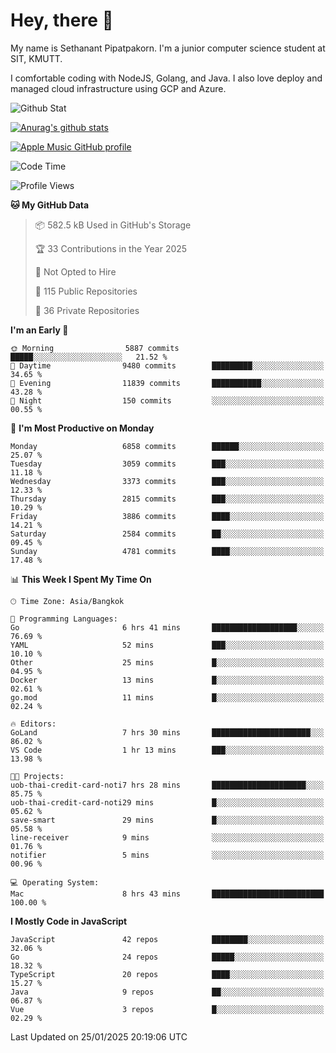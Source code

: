 # Hey, there 🙌
My name is Sethanant Pipatpakorn. I'm a junior computer science student at SIT, KMUTT.

I comfortable coding with NodeJS, Golang, and Java. I also love deploy and managed cloud infrastructure using GCP and Azure.

![Github Stat](https://github-profile-summary-cards.vercel.app/api/cards/profile-details?username=thetkpark&theme=dracula)

[![Anurag's github stats](https://github-readme-stats.vercel.app/api?username=thetkpark&count_private=true&show_icons=true&theme=tokyonight)](https://github.com/anuraghazra/github-readme-stats)

[![Apple Music GitHub profile](https://apple-music-github-profile.rayriffy.com/theme/light.svg?uid=000347.6120fcbefcb74cd59d65c108cc315787.1333)](https://github.com/rayriffy/apple-music-github-profile)

<!--START_SECTION:waka-->
![Code Time](http://img.shields.io/badge/Code%20Time-1%2C078%20hrs%2042%20mins-blue)

![Profile Views](http://img.shields.io/badge/Profile%20Views-0-blue)

**🐱 My GitHub Data** 

> 📦 582.5 kB Used in GitHub's Storage 
 > 
> 🏆 33 Contributions in the Year 2025
 > 
> 🚫 Not Opted to Hire
 > 
> 📜 115 Public Repositories 
 > 
> 🔑 36 Private Repositories 
 > 
**I'm an Early 🐤** 

```text
🌞 Morning                5887 commits        █████░░░░░░░░░░░░░░░░░░░░   21.52 % 
🌆 Daytime                9480 commits        █████████░░░░░░░░░░░░░░░░   34.65 % 
🌃 Evening                11839 commits       ███████████░░░░░░░░░░░░░░   43.28 % 
🌙 Night                  150 commits         ░░░░░░░░░░░░░░░░░░░░░░░░░   00.55 % 
```
📅 **I'm Most Productive on Monday** 

```text
Monday                   6858 commits        ██████░░░░░░░░░░░░░░░░░░░   25.07 % 
Tuesday                  3059 commits        ███░░░░░░░░░░░░░░░░░░░░░░   11.18 % 
Wednesday                3373 commits        ███░░░░░░░░░░░░░░░░░░░░░░   12.33 % 
Thursday                 2815 commits        ███░░░░░░░░░░░░░░░░░░░░░░   10.29 % 
Friday                   3886 commits        ████░░░░░░░░░░░░░░░░░░░░░   14.21 % 
Saturday                 2584 commits        ██░░░░░░░░░░░░░░░░░░░░░░░   09.45 % 
Sunday                   4781 commits        ████░░░░░░░░░░░░░░░░░░░░░   17.48 % 
```


📊 **This Week I Spent My Time On** 

```text
🕑︎ Time Zone: Asia/Bangkok

💬 Programming Languages: 
Go                       6 hrs 41 mins       ███████████████████░░░░░░   76.69 % 
YAML                     52 mins             ███░░░░░░░░░░░░░░░░░░░░░░   10.10 % 
Other                    25 mins             █░░░░░░░░░░░░░░░░░░░░░░░░   04.95 % 
Docker                   13 mins             █░░░░░░░░░░░░░░░░░░░░░░░░   02.61 % 
go.mod                   11 mins             █░░░░░░░░░░░░░░░░░░░░░░░░   02.24 % 

🔥 Editors: 
GoLand                   7 hrs 30 mins       ██████████████████████░░░   86.02 % 
VS Code                  1 hr 13 mins        ███░░░░░░░░░░░░░░░░░░░░░░   13.98 % 

🐱‍💻 Projects: 
uob-thai-credit-card-noti7 hrs 28 mins       █████████████████████░░░░   85.75 % 
uob-thai-credit-card-noti29 mins             █░░░░░░░░░░░░░░░░░░░░░░░░   05.62 % 
save-smart               29 mins             █░░░░░░░░░░░░░░░░░░░░░░░░   05.58 % 
line-receiver            9 mins              ░░░░░░░░░░░░░░░░░░░░░░░░░   01.76 % 
notifier                 5 mins              ░░░░░░░░░░░░░░░░░░░░░░░░░   00.96 % 

💻 Operating System: 
Mac                      8 hrs 43 mins       █████████████████████████   100.00 % 
```

**I Mostly Code in JavaScript** 

```text
JavaScript               42 repos            ████████░░░░░░░░░░░░░░░░░   32.06 % 
Go                       24 repos            █████░░░░░░░░░░░░░░░░░░░░   18.32 % 
TypeScript               20 repos            ████░░░░░░░░░░░░░░░░░░░░░   15.27 % 
Java                     9 repos             ██░░░░░░░░░░░░░░░░░░░░░░░   06.87 % 
Vue                      3 repos             █░░░░░░░░░░░░░░░░░░░░░░░░   02.29 % 
```




 Last Updated on 25/01/2025 20:19:06 UTC
<!--END_SECTION:waka-->
